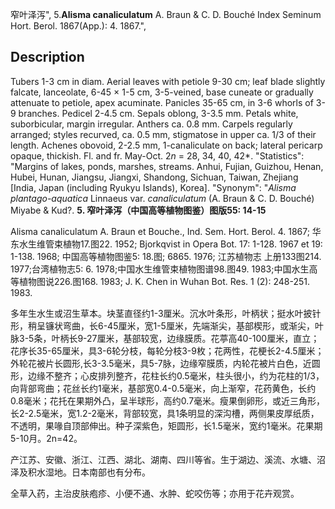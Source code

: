 窄叶泽泻",
5.**Alisma canaliculatum** A. Braun & C. D. Bouché Index Seminum Hort. Berol. 1867(App.): 4. 1867.",

## Description
Tubers 1-3 cm in diam. Aerial leaves with petiole 9-30 cm; leaf blade slightly falcate, lanceolate, 6-45 × 1-5 cm, 3-5-veined, base cuneate or gradually attenuate to petiole, apex acuminate. Panicles 35-65 cm, in 3-6 whorls of 3-9 branches. Pedicel 2-4.5 cm. Sepals oblong, 3-3.5 mm. Petals white, suborbicular, margin irregular. Anthers ca. 0.8 mm. Carpels regularly arranged; styles recurved, ca. 0.5 mm, stigmatose in upper ca. 1/3 of their length. Achenes obovoid, 2-2.5 mm, 1-canaliculate on back; lateral pericarp opaque, thickish. Fl. and fr. May-Oct. 2*n* = 28, 34, 40, 42*.
  "Statistics": "Margins of lakes, ponds, marshes, streams. Anhui, Fujian, Guizhou, Henan, Hubei, Hunan, Jiangsu, Jiangxi, Shandong, Sichuan, Taiwan, Zhejiang [India, Japan (including Ryukyu Islands), Korea].
  "Synonym": "*Alisma plantago-aquatica* Linnaeus var. *canaliculatum* (A. Braun &amp; C. D. Bouché) Miyabe &amp; Kud?.
**5. 窄叶泽泻（中国高等植物图鉴）图版55: 14-15**

Alisma canaliculatum A. Braun et Bouche., Ind. Sem. Hort. Berol. 4. 1867; 华东水生维管束植物17.图22. 1952; Bjorkqvist in Opera Bot. 17: 1-128. 1967 et 19: 1-138. 1968; 中国高等植物图鉴5: 18.图; 6865. 1976; 江苏植物志 上册133图214. 1977;台湾植物志5: 6. 1978;中国水生维管束植物图谱98.图49. 1983;中国水生高等植物图说226.图168. 1983; J. K. Chen in Wuhan Bot. Res. 1 (2): 248-251. 1983.

多年生水生或沼生草本。块茎直径约1-3厘米。沉水叶条形，叶柄状；挺水叶披针形，稍呈镰状弯曲，长6-45厘米，宽1-5厘米，先端渐尖，基部楔形，或渐尖，叶脉3-5条，叶柄长9-27厘米，基部较宽，边缘膜质。花葶高40-100厘米，直立；花序长35-65厘米，具3-6轮分枝，每轮分枝3-9枚；花两性，花梗长2-4.5厘米；外轮花被片长圆形,长3-3.5毫米，具5-7脉，边缘窄膜质，内轮花被片白色，近圆形，边缘不整齐；心皮排列整齐，花柱长约0.5毫米，柱头很小，约为花柱的1/3，向背部弯曲；花丝长约1毫米，基部宽0.4-0.5毫米，向上渐窄，花药黄色，长约0.8毫米；花托在果期外凸，呈半球形，高约0.7毫米。瘦果倒卵形，或近三角形，长2-2.5毫米，宽1.2-2毫米，背部较宽，具1条明显的深沟槽，两侧果皮厚纸质，不透明，果喙自顶部伸出。种子深紫色，矩圆形，长1.5毫米，宽约1毫米。花果期5-10月。2n=42。

产江苏、安徽、浙江、江西、湖北、湖南、四川等省。生于湖边、溪流、水塘、沼泽及积水湿地。日本南部也有分布。

全草入药，主治皮肤疱疹、小便不通、水肿、蛇咬伤等；亦用于花卉观赏。
